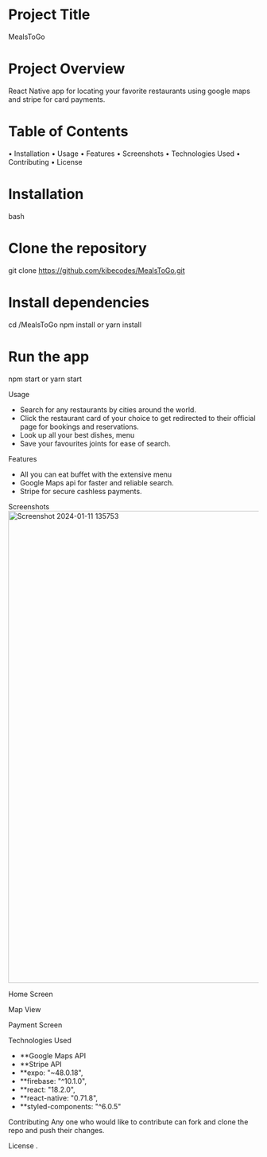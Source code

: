 # Project Title
MealsToGo

# Project Overview
React Native app for locating your favorite restaurants using google maps and stripe for card payments.

# Table of Contents
• Installation
• Usage
• Features
• Screenshots
• Technologies Used
• Contributing
• License

# Installation
bash
# Clone the repository
git clone https://github.com/kibecodes/MealsToGo.git

# Install dependencies
cd /MealsToGo
npm install or yarn install

# Run the app
npm start or yarn start

Usage
- Search for any restaurants by cities around the world.
- Click the restaurant card of your choice to get redirected to their official page for bookings and reservations.
- Look up all your best dishes, menu 
- Save your favourites joints for ease of search.

Features
- All you can eat buffet with the extensive menu 
- Google Maps api for faster and reliable search.
- Stripe for secure cashless payments.


Screenshots
<img width="949" alt="Screenshot 2024-01-11 135753" src="https://github.com/kibecodes/MealsToGo/assets/106477223/1e5585aa-0912-42f5-b979-ba029b92931e">

Home Screen

Map View

Payment Screen

Technologies Used
- **Google Maps API
- **Stripe API
- **expo: "~48.0.18",
- **firebase: "^10.1.0",
- **react: "18.2.0",
- **react-native: "0.71.8",
- **styled-components: "^6.0.5"

Contributing
Any one who would like to contribute can fork and clone the repo and push their changes.

License
.

